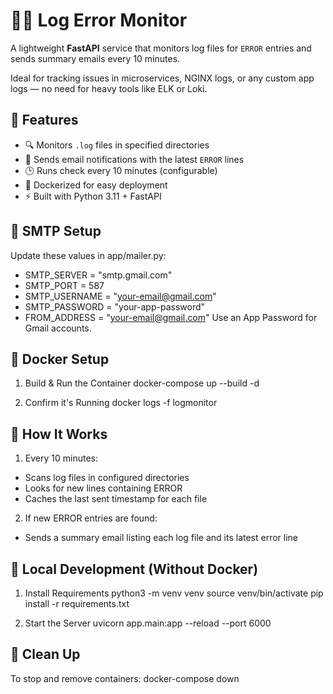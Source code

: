 # 🕵️‍♂️ Log Error Monitor

A lightweight **FastAPI** service that monitors log files for `ERROR` entries and sends summary emails every 10 minutes.

Ideal for tracking issues in microservices, NGINX logs, or any custom app logs — no need for heavy tools like ELK or Loki.

## 🚀 Features
- 🔍 Monitors `.log` files in specified directories
- 📧 Sends email notifications with the latest `ERROR` lines
- 🕒 Runs check every 10 minutes (configurable)
- 🐳 Dockerized for easy deployment
- ⚡ Built with Python 3.11 + FastAPI

## 📧 SMTP Setup
Update these values in app/mailer.py:
* SMTP_SERVER = "smtp.gmail.com"
* SMTP_PORT = 587
* SMTP_USERNAME = "your-email@gmail.com"
* SMTP_PASSWORD = "your-app-password"
* FROM_ADDRESS = "your-email@gmail.com"
Use an App Password for Gmail accounts.

## 🐳 Docker Setup
1. Build & Run the Container
docker-compose up --build -d

2. Confirm it's Running
docker logs -f logmonitor

## 🔄 How It Works
1. Every 10 minutes:
* Scans log files in configured directories
* Looks for new lines containing ERROR
* Caches the last sent timestamp for each file

2. If new ERROR entries are found:
* Sends a summary email listing each log file and its latest error line

## 🧪 Local Development (Without Docker)
1. Install Requirements
python3 -m venv venv
source venv/bin/activate
pip install -r requirements.txt

2. Start the Server
uvicorn app.main:app --reload --port 6000

## 🧹 Clean Up
To stop and remove containers:
docker-compose down
